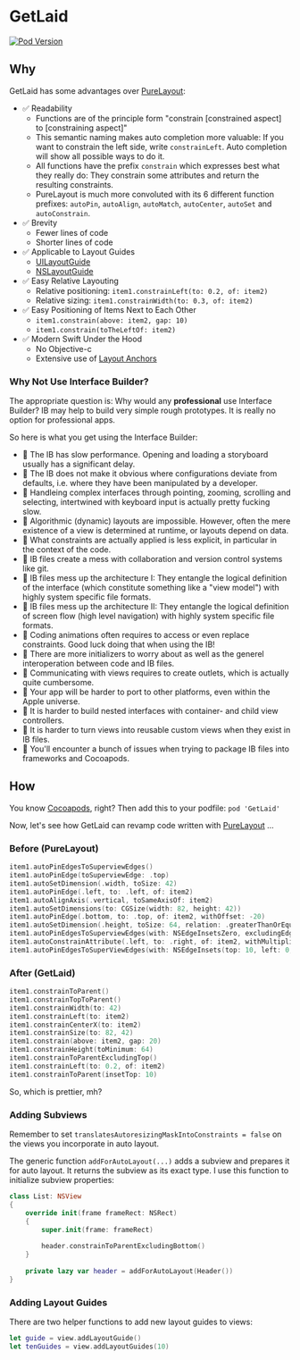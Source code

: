 # GetLaid

[![Pod Version](https://img.shields.io/cocoapods/v/GetLaid.svg?longCache=true&style=flat-square)](http://cocoapods.org/pods/GetLaid)

## Why

GetLaid has some advantages over [PureLayout](https://github.com/PureLayout/PureLayout):

* :white_check_mark: Readability
    - Functions are of the principle form "constrain [constrained aspect] to [constraining aspect]"
    - This semantic naming makes auto completion more valuable: If you want to constrain the left side, write `constrainLeft`. Auto completion will show all possible ways to do it.
    - All functions have the prefix `constrain` which expresses best what they really do: They constrain some attributes and return the resulting constraints.
    - PureLayout is much more convoluted with its 6 different function prefixes: `autoPin`, `autoAlign`, `autoMatch`, `autoCenter`, `autoSet` and `autoConstrain`.
* :white_check_mark: Brevity
    - Fewer lines of code
    - Shorter lines of code
* :white_check_mark: Applicable to Layout Guides
    - [UILayoutGuide](https://developer.apple.com/documentation/uikit/uilayoutguide)
    - [NSLayoutGuide](https://developer.apple.com/documentation/appkit/nslayoutguide)
* :white_check_mark: Easy Relative Layouting
    - Relative positioning: `item1.constrainLeft(to: 0.2, of: item2)`
    - Relative sizing: `item1.constrainWidth(to: 0.3, of: item2)`
* :white_check_mark: Easy Positioning of Items Next to Each Other
    - `item1.constrain(above: item2, gap: 10)`
    - `item1.constrain(toTheLeftOf: item2)`
* :white_check_mark: Modern Swift Under the Hood
    - No Objective-c
    - Extensive use of [Layout Anchors](https://developer.apple.com/documentation/uikit/nslayoutanchor)

### Why Not Use Interface Builder?

The appropriate question is: Why would any **professional** use Interface Builder? IB may help to build very simple rough prototypes. It is really no option for professional apps.

So here is what you get using the Interface Builder:

* :no_entry_sign: The IB has slow performance. Opening and loading a storyboard usually has a significant delay.
* :no_entry_sign: The IB does not make it obvious where configurations deviate from defaults, i.e. where they have been manipulated by a developer.
* :no_entry_sign: Handleing complex interfaces through pointing, zooming, scrolling and selecting, intertwined with keyboard input is actually pretty fucking slow.
* :no_entry_sign: Algorithmic (dynamic) layouts are impossible. However, often the mere existence of a view is determined at runtime, or layouts depend on data.
* :no_entry_sign: What constraints are actually applied is less explicit, in particular in the context of the code.
* :no_entry_sign: IB files create a mess with collaboration and version control systems like git.
* :no_entry_sign: IB files mess up the architecture I: They entangle the logical definition of the interface (which constitute something like a "view model") with highly system specific file formats.
* :no_entry_sign: IB files mess up the architecture II: They entangle the logical definition of screen flow (high level navigation) with highly system specific file formats.
* :no_entry_sign: Coding animations often requires to access or even replace constraints. Good luck doing that when using the IB!
* :no_entry_sign: There are more initializers to worry about as well as the generel interoperation between code and IB files.
* :no_entry_sign: Communicating with views requires to create outlets, which is actually quite cumbersome.
* :no_entry_sign: Your app will be harder to port to other platforms, even within the Apple universe.
* :no_entry_sign: It is harder to build nested interfaces with container- and child view controllers.
* :no_entry_sign: It is harder to turn views into reusable custom views when they exist in IB files.
* :no_entry_sign: You'll encounter a bunch of issues when trying to package IB files into frameworks and Cocoapods.

## How

You know [Cocoapods](https://cocoapods.org), right? Then add this to your podfile: `pod 'GetLaid'`

Now, let's see how GetLaid can revamp code written with [PureLayout](https://github.com/PureLayout/PureLayout) ...

### Before (PureLayout)

~~~swift
item1.autoPinEdgesToSuperviewEdges()
item1.autoPinEdge(toSuperviewEdge: .top)
item1.autoSetDimension(.width, toSize: 42)
item1.autoPinEdge(.left, to: .left, of: item2)
item1.autoAlignAxis(.vertical, toSameAxisOf: item2)
item1.autoSetDimensions(to: CGSize(width: 82, height: 42))
item1.autoPinEdge(.bottom, to: .top, of: item2, withOffset: -20)
item1.autoSetDimension(.height, toSize: 64, relation: .greaterThanOrEqual)
item1.autoPinEdgesToSuperviewEdges(with: NSEdgeInsetsZero, excludingEdge: .top)
item1.autoConstrainAttribute(.left, to: .right, of: item2, withMultiplier: 0.2)
item1.autoPinEdgesToSuperViewEdges(with: NSEdgeInsets(top: 10, left: 0, bottom: 0, right: 0))
~~~

### After (GetLaid)

~~~swift
item1.constrainToParent()
item1.constrainTopToParent()
item1.constrainWidth(to: 42)
item1.constrainLeft(to: item2)
item1.constrainCenterX(to: item2)
item1.constrainSize(to: 82, 42)
item1.constrain(above: item2, gap: 20)
item1.constrainHeight(toMinimum: 64)
item1.constrainToParentExcludingTop()
item1.constrainLeft(to: 0.2, of: item2)
item1.constrainToParent(insetTop: 10)
~~~

So, which is prettier, mh?

### Adding Subviews

Remember to set `translatesAutoresizingMaskIntoConstraints = false` on the views you incorporate in auto layout.

The generic function `addForAutoLayout(...)` adds a subview and prepares it for auto layout. It returns the subview as its exact type. I use this function to initialize subview properties:

~~~swift
class List: NSView
{
    override init(frame frameRect: NSRect)
    {
        super.init(frame: frameRect)
        
        header.constrainToParentExcludingBottom()
    }
    
    private lazy var header = addForAutoLayout(Header())
}
~~~

### Adding Layout Guides

There are two helper functions to add new layout guides to views:

~~~swift
let guide = view.addLayoutGuide()
let tenGuides = view.addLayoutGuides(10)
~~~
